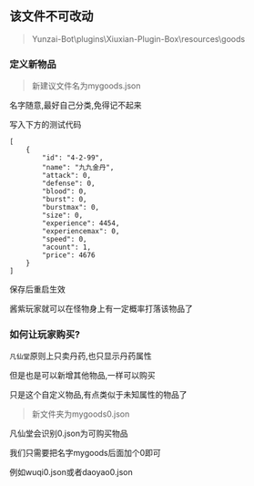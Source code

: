 ## 该文件不可改动
>Yunzai-Bot\plugins\Xiuxian-Plugin-Box\resources\goods
### 定义新物品

>新建议文件名为mygoods.json   

名字随意,最好自己分类,免得记不起来    

写入下方的测试代码
```
[
    {
        "id": "4-2-99",
        "name": "九九金丹",
        "attack": 0,
        "defense": 0,
        "blood": 0,
        "burst": 0,
        "burstmax": 0,
        "size": 0,
        "experience": 4454,
        "experiencemax": 0,
        "speed": 0,
        "acount": 1,
        "price": 4676
    }
]
```
保存后重启生效  

酱紫玩家就可以在怪物身上有一定概率打落该物品了

### 如何让玩家购买?

`凡仙堂`原则上只卖丹药,也只显示丹药属性

但是也是可以新增其他物品,一样可以购买

只是这个自定义物品,有点类似于未知属性的物品了

>新文件夹为mygoods0.json

凡仙堂会识别0.json为可购买物品

我们只需要把名字mygoods后面加个0即可

例如wuqi0.json或者daoyao0.json
